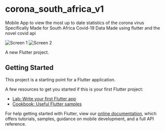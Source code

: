 # corona_south_africa_v1

Mobile App to view the most up to date statistics of the corona virus
Specifically Made for South Africa Covid-19 Data
Made using flutter and the novel covid api

![Screen 1](https://i.ibb.co/wBj1TGq/Screenshot-1588598774.png)
![Screen 2](https://i.ibb.co/C18rtqm/Screenshot-1588598908.png)


A new Flutter project.

## Getting Started

This project is a starting point for a Flutter application.

A few resources to get you started if this is your first Flutter project:

- [Lab: Write your first Flutter app](https://flutter.dev/docs/get-started/codelab)
- [Cookbook: Useful Flutter samples](https://flutter.dev/docs/cookbook)

For help getting started with Flutter, view our
[online documentation](https://flutter.dev/docs), which offers tutorials,
samples, guidance on mobile development, and a full API reference.

